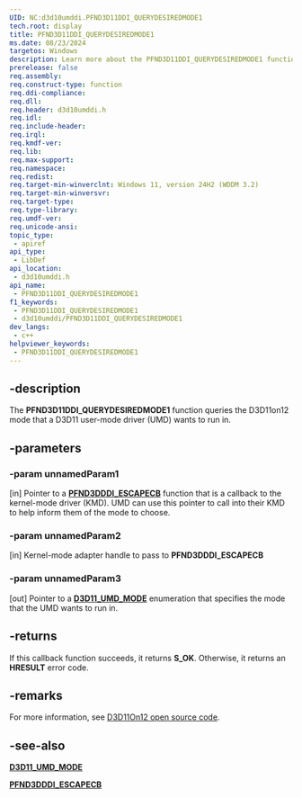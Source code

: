 ```yaml
---
UID: NC:d3d10umddi.PFND3D11DDI_QUERYDESIREDMODE1
tech.root: display
title: PFND3D11DDI_QUERYDESIREDMODE1
ms.date: 08/23/2024
targetos: Windows
description: Learn more about the PFND3D11DDI_QUERYDESIREDMODE1 function.
prerelease: false
req.assembly: 
req.construct-type: function
req.ddi-compliance: 
req.dll: 
req.header: d3d10umddi.h
req.idl: 
req.include-header: 
req.irql: 
req.kmdf-ver: 
req.lib: 
req.max-support: 
req.namespace: 
req.redist: 
req.target-min-winverclnt: Windows 11, version 24H2 (WDDM 3.2)
req.target-min-winversvr: 
req.target-type: 
req.type-library: 
req.umdf-ver: 
req.unicode-ansi: 
topic_type:
 - apiref
api_type:
 - LibDef
api_location:
 - d3d10umddi.h
api_name:
 - PFND3D11DDI_QUERYDESIREDMODE1
f1_keywords:
 - PFND3D11DDI_QUERYDESIREDMODE1
 - d3d10umddi/PFND3D11DDI_QUERYDESIREDMODE1
dev_langs:
 - c++
helpviewer_keywords:
 - PFND3D11DDI_QUERYDESIREDMODE1
---
```


## -description

The **PFND3D11DDI_QUERYDESIREDMODE1** function queries the D3D11on12 mode that a D3D11 user-mode driver (UMD) wants to run in.

## -parameters

### -param unnamedParam1

[in] Pointer to a [**PFND3DDDI_ESCAPECB**](..//d3dumddi/nc-d3dumddi-pfnd3dddi_escapecb.md) function that is a callback to the kernel-mode driver (KMD). UMD can use this pointer to call into their KMD to help inform them of the mode to choose.

### -param unnamedParam2

[in] Kernel-mode adapter handle to pass to **PFND3DDDI_ESCAPECB**

### -param unnamedParam3

[out] Pointer to a [**D3D11_UMD_MODE**](../d3d10umddi/ne-d3d10umddi-d3d11_umd_mode.md) enumeration that specifies the mode that the UMD wants to run in.

## -returns

If this callback function succeeds, it returns **S_OK**. Otherwise, it returns an **HRESULT** error code.

## -remarks

For more information, see [D3D11On12 open source code](https://github.com/microsoft/D3D11On12).

## -see-also

[**D3D11_UMD_MODE**](../d3d10umddi/ne-d3d10umddi-d3d11_umd_mode.md)

[**PFND3DDDI_ESCAPECB**](..//d3dumddi/nc-d3dumddi-pfnd3dddi_escapecb.md)
